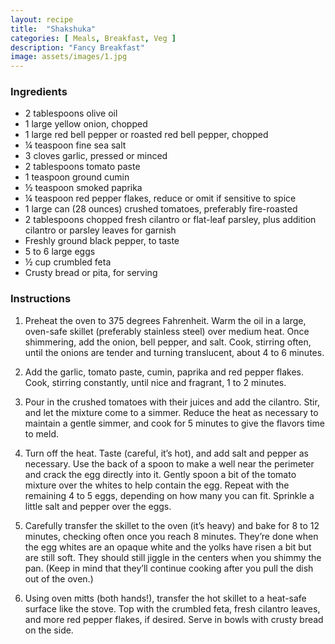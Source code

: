```yaml
---
layout: recipe
title:  "Shakshuka"
categories: [ Meals, Breakfast, Veg ]
description: "Fancy Breakfast"
image: assets/images/1.jpg
---
```

### Ingredients

- 2 tablespoons olive oil
- 1 large yellow onion, chopped
- 1 large red bell pepper or roasted red bell pepper, chopped
- ¼ teaspoon fine sea salt
- 3 cloves garlic, pressed or minced
- 2 tablespoons tomato paste
- 1 teaspoon ground cumin
- ½ teaspoon smoked paprika
- ¼ teaspoon red pepper flakes, reduce or omit if sensitive to spice
- 1 large can \(28 ounces\) crushed tomatoes, preferably fire\-roasted
- 2 tablespoons chopped fresh cilantro or flat\-leaf parsley, plus addition cilantro or parsley leaves for garnish
- Freshly ground black pepper, to taste
- 5 to 6 large eggs
- ½ cup crumbled feta
- Crusty bread or pita, for serving

### Instructions

1. Preheat the oven to 375 degrees Fahrenheit. Warm the oil in a large, oven\-safe skillet \(preferably stainless steel\) over medium heat. Once shimmering, add the onion, bell pepper, and salt. Cook, stirring often, until the onions are tender and turning translucent, about 4 to 6 minutes.

2. Add the garlic, tomato paste, cumin, paprika and red pepper flakes. Cook, stirring constantly, until nice and fragrant, 1 to 2 minutes.

3. Pour in the crushed tomatoes with their juices and add the cilantro. Stir, and let the mixture come to a simmer. Reduce the heat as necessary to maintain a gentle simmer, and cook for 5 minutes to give the flavors time to meld.

4. Turn off the heat. Taste \(careful, it’s hot\), and add salt and pepper as necessary. Use the back of a spoon to make a well near the perimeter and crack the egg directly into it. Gently spoon a bit of the tomato mixture over the whites to help contain the egg. Repeat with the remaining 4 to 5 eggs, depending on how many you can fit. Sprinkle a little salt and pepper over the eggs.

5. Carefully transfer the skillet to the oven \(it’s heavy\) and bake for 8 to 12 minutes, checking often once you reach 8 minutes. They’re done when the egg whites are an opaque white and the yolks have risen a bit but are still soft. They should still jiggle in the centers when you shimmy the pan. \(Keep in mind that they’ll continue cooking after you pull the dish out of the oven.\)

6. Using oven mitts \(both hands\!\), transfer the hot skillet to a heat\-safe surface like the stove. Top with the crumbled feta, fresh cilantro leaves, and more red pepper flakes, if desired. Serve in bowls with crusty bread on the side.
